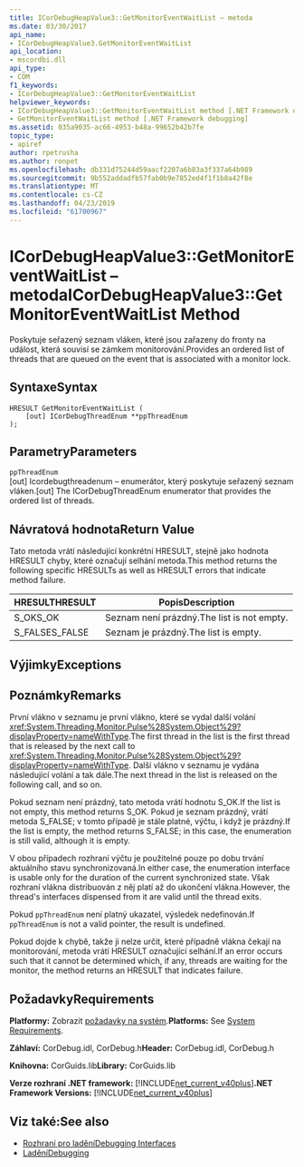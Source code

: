 ```yaml
---
title: ICorDebugHeapValue3::GetMonitorEventWaitList – metoda
ms.date: 03/30/2017
api_name:
- ICorDebugHeapValue3.GetMonitorEventWaitList
api_location:
- mscordbi.dll
api_type:
- COM
f1_keywords:
- ICorDebugHeapValue3::GetMonitorEventWaitList
helpviewer_keywords:
- ICorDebugHeapValue3::GetMonitorEventWaitList method [.NET Framework debugging]
- GetMonitorEventWaitList method [.NET Framework debugging]
ms.assetid: 035a9035-ac66-4953-b48a-99652b42b7fe
topic_type:
- apiref
author: rpetrusha
ms.author: ronpet
ms.openlocfilehash: db331d75244d59aacf2207a6b83a3f337a64b989
ms.sourcegitcommit: 9b552addadfb57fab0b9e7852ed4f1f1b8a42f8e
ms.translationtype: MT
ms.contentlocale: cs-CZ
ms.lasthandoff: 04/23/2019
ms.locfileid: "61700967"
---
```

# <a name="icordebugheapvalue3getmonitoreventwaitlist-method"></a><span data-ttu-id="478c1-102">ICorDebugHeapValue3::GetMonitorEventWaitList – metoda</span><span class="sxs-lookup"><span data-stu-id="478c1-102">ICorDebugHeapValue3::GetMonitorEventWaitList Method</span></span>
<span data-ttu-id="478c1-103">Poskytuje seřazený seznam vláken, které jsou zařazeny do fronty na událost, která souvisí se zámkem monitorování.</span><span class="sxs-lookup"><span data-stu-id="478c1-103">Provides an ordered list of threads that are queued on the event that is associated with a monitor lock.</span></span>  
  
## <a name="syntax"></a><span data-ttu-id="478c1-104">Syntaxe</span><span class="sxs-lookup"><span data-stu-id="478c1-104">Syntax</span></span>  
  
```  
HRESULT GetMonitorEventWaitList (  
    [out] ICorDebugThreadEnum **ppThreadEnum  
);  
```  
  
## <a name="parameters"></a><span data-ttu-id="478c1-105">Parametry</span><span class="sxs-lookup"><span data-stu-id="478c1-105">Parameters</span></span>  
 `ppThreadEnum`  
 <span data-ttu-id="478c1-106">[out] Icordebugthreadenum – enumerátor, který poskytuje seřazený seznam vláken.</span><span class="sxs-lookup"><span data-stu-id="478c1-106">[out] The ICorDebugThreadEnum enumerator that provides the ordered list of threads.</span></span>  
  
## <a name="return-value"></a><span data-ttu-id="478c1-107">Návratová hodnota</span><span class="sxs-lookup"><span data-stu-id="478c1-107">Return Value</span></span>  
 <span data-ttu-id="478c1-108">Tato metoda vrátí následující konkrétní HRESULT, stejně jako hodnota HRESULT chyby, které označují selhání metoda.</span><span class="sxs-lookup"><span data-stu-id="478c1-108">This method returns the following specific HRESULTs as well as HRESULT errors that indicate method failure.</span></span>  
  
|<span data-ttu-id="478c1-109">HRESULT</span><span class="sxs-lookup"><span data-stu-id="478c1-109">HRESULT</span></span>|<span data-ttu-id="478c1-110">Popis</span><span class="sxs-lookup"><span data-stu-id="478c1-110">Description</span></span>|  
|-------------|-----------------|  
|<span data-ttu-id="478c1-111">S_OK</span><span class="sxs-lookup"><span data-stu-id="478c1-111">S_OK</span></span>|<span data-ttu-id="478c1-112">Seznam není prázdný.</span><span class="sxs-lookup"><span data-stu-id="478c1-112">The list is not empty.</span></span>|  
|<span data-ttu-id="478c1-113">S_FALSE</span><span class="sxs-lookup"><span data-stu-id="478c1-113">S_FALSE</span></span>|<span data-ttu-id="478c1-114">Seznam je prázdný.</span><span class="sxs-lookup"><span data-stu-id="478c1-114">The list is empty.</span></span>|  
  
## <a name="exceptions"></a><span data-ttu-id="478c1-115">Výjimky</span><span class="sxs-lookup"><span data-stu-id="478c1-115">Exceptions</span></span>  
  
## <a name="remarks"></a><span data-ttu-id="478c1-116">Poznámky</span><span class="sxs-lookup"><span data-stu-id="478c1-116">Remarks</span></span>  
 <span data-ttu-id="478c1-117">První vlákno v seznamu je první vlákno, které se vydal další volání <xref:System.Threading.Monitor.Pulse%28System.Object%29?displayProperty=nameWithType>.</span><span class="sxs-lookup"><span data-stu-id="478c1-117">The first thread in the list is the first thread that is released by the next call to <xref:System.Threading.Monitor.Pulse%28System.Object%29?displayProperty=nameWithType>.</span></span> <span data-ttu-id="478c1-118">Další vlákno v seznamu je vydána následující volání a tak dále.</span><span class="sxs-lookup"><span data-stu-id="478c1-118">The next thread in the list is released on the following call, and so on.</span></span>  
  
 <span data-ttu-id="478c1-119">Pokud seznam není prázdný, tato metoda vrátí hodnotu S_OK.</span><span class="sxs-lookup"><span data-stu-id="478c1-119">If the list is not empty, this method returns S_OK.</span></span> <span data-ttu-id="478c1-120">Pokud je seznam prázdný, vrátí metoda S_FALSE; v tomto případě je stále platné, výčtu, i když je prázdný.</span><span class="sxs-lookup"><span data-stu-id="478c1-120">If the list is empty, the method returns S_FALSE; in this case, the enumeration is still valid, although it is empty.</span></span>  
  
 <span data-ttu-id="478c1-121">V obou případech rozhraní výčtu je použitelné pouze po dobu trvání aktuálního stavu synchronizovaná.</span><span class="sxs-lookup"><span data-stu-id="478c1-121">In either case, the enumeration interface is usable only for the duration of the current synchronized state.</span></span> <span data-ttu-id="478c1-122">Však rozhraní vlákna distribuován z něj platí až do ukončení vlákna.</span><span class="sxs-lookup"><span data-stu-id="478c1-122">However, the thread's interfaces dispensed from it are valid until the thread exits.</span></span>  
  
 <span data-ttu-id="478c1-123">Pokud `ppThreadEnum` není platný ukazatel, výsledek nedefinován.</span><span class="sxs-lookup"><span data-stu-id="478c1-123">If `ppThreadEnum` is not a valid pointer, the result is undefined.</span></span>  
  
 <span data-ttu-id="478c1-124">Pokud dojde k chybě, takže ji nelze určit, které případně vlákna čekají na monitorování, metoda vrátí HRESULT označující selhání.</span><span class="sxs-lookup"><span data-stu-id="478c1-124">If an error occurs such that it cannot be determined which, if any, threads are waiting for the monitor, the method returns an HRESULT that indicates failure.</span></span>  
  
## <a name="requirements"></a><span data-ttu-id="478c1-125">Požadavky</span><span class="sxs-lookup"><span data-stu-id="478c1-125">Requirements</span></span>  
 <span data-ttu-id="478c1-126">**Platformy:** Zobrazit [požadavky na systém](../../../../docs/framework/get-started/system-requirements.md).</span><span class="sxs-lookup"><span data-stu-id="478c1-126">**Platforms:** See [System Requirements](../../../../docs/framework/get-started/system-requirements.md).</span></span>  
  
 <span data-ttu-id="478c1-127">**Záhlaví:** CorDebug.idl, CorDebug.h</span><span class="sxs-lookup"><span data-stu-id="478c1-127">**Header:** CorDebug.idl, CorDebug.h</span></span>  
  
 <span data-ttu-id="478c1-128">**Knihovna:** CorGuids.lib</span><span class="sxs-lookup"><span data-stu-id="478c1-128">**Library:** CorGuids.lib</span></span>  
  
 <span data-ttu-id="478c1-129">**Verze rozhraní .NET framework:** [!INCLUDE[net_current_v40plus](../../../../includes/net-current-v40plus-md.md)]</span><span class="sxs-lookup"><span data-stu-id="478c1-129">**.NET Framework Versions:** [!INCLUDE[net_current_v40plus](../../../../includes/net-current-v40plus-md.md)]</span></span>  
  
## <a name="see-also"></a><span data-ttu-id="478c1-130">Viz také:</span><span class="sxs-lookup"><span data-stu-id="478c1-130">See also</span></span>

- [<span data-ttu-id="478c1-131">Rozhraní pro ladění</span><span class="sxs-lookup"><span data-stu-id="478c1-131">Debugging Interfaces</span></span>](../../../../docs/framework/unmanaged-api/debugging/debugging-interfaces.md)
- [<span data-ttu-id="478c1-132">Ladění</span><span class="sxs-lookup"><span data-stu-id="478c1-132">Debugging</span></span>](../../../../docs/framework/unmanaged-api/debugging/index.md)
